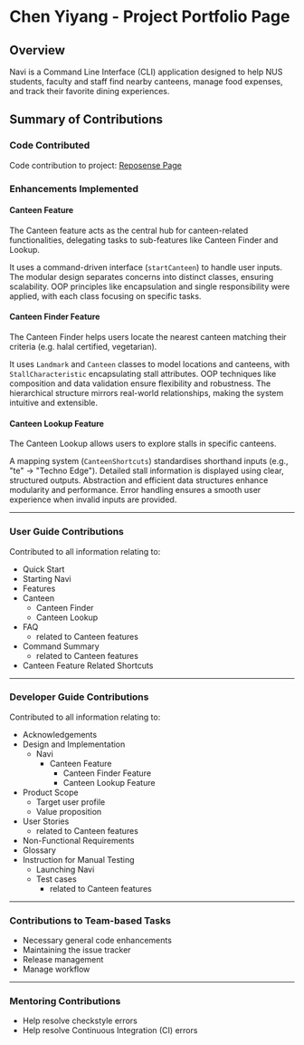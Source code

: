 # Chen Yiyang - Project Portfolio Page

## Overview
Navi is a Command Line Interface (CLI) application designed to help NUS students, faculty and staff 
find nearby canteens, manage food expenses, and track their favorite dining experiences.

## Summary of Contributions

### Code Contributed
Code contribution to project: [Reposense Page](https://nus-cs2113-ay2425s2.github.io/tp-dashboard/?search=yiyang74&breakdown=true&sort=groupTitle%20dsc&sortWithin=title&since=2025-02-21&timeframe=commit&mergegroup=&groupSelect=groupByRepos&checkedFileTypes=docs~functional-code~test-code~other&tabOpen=true&tabType=authorship&tabAuthor=yiyang74&tabRepo=AY2425S2-CS2113-W12-2%2Ftp%5Bmaster%5D&authorshipIsMergeGroup=false&authorshipFileTypes=docs~functional-code~test-code~other&authorshipIsBinaryFileTypeChecked=false&authorshipIsIgnoredFilesChecked=false)

### Enhancements Implemented
#### Canteen Feature
The Canteen feature acts as the central hub for canteen-related functionalities, 
delegating tasks to sub-features like Canteen Finder and Lookup. 

It uses a command-driven interface (`startCanteen`) to handle user inputs.
The modular design separates concerns into distinct classes, ensuring scalability. 
OOP principles like encapsulation and single responsibility were applied, 
with each class focusing on specific tasks.

#### Canteen Finder Feature
The Canteen Finder helps users locate the nearest canteen matching their criteria (e.g. halal certified, vegetarian). 

It uses `Landmark` and `Canteen` classes to model locations and canteens, with `StallCharacteristic` encapsulating stall attributes. 
OOP techniques like composition and data validation ensure flexibility and robustness. The hierarchical structure mirrors real-world relationships, 
making the system intuitive and extensible.

#### Canteen Lookup Feature
The Canteen Lookup allows users to explore stalls in specific canteens. 

A mapping system (`CanteenShortcuts`) standardises shorthand inputs (e.g., "te" → "Techno Edge"). 
Detailed stall information is displayed using clear, structured outputs. Abstraction and efficient data structures enhance modularity and performance. 
Error handling ensures a smooth user experience when invalid inputs are provided.

___
### User Guide Contributions
Contributed to all information relating to:
- Quick Start
- Starting Navi
- Features
- Canteen
  - Canteen Finder
  - Canteen Lookup
- FAQ
  - related to Canteen features
- Command Summary
  - related to Canteen features
- Canteen Feature Related Shortcuts

___
### Developer Guide Contributions
Contributed to all information relating to:
- Acknowledgements
- Design and Implementation
  - Navi
    - Canteen Feature
      - Canteen Finder Feature
      - Canteen Lookup Feature
- Product Scope
  - Target user profile
  - Value proposition
- User Stories 
  - related to Canteen features
- Non-Functional Requirements
- Glossary
- Instruction for Manual Testing
  - Launching Navi
  - Test cases
    - related to Canteen features

___
### Contributions to Team-based Tasks
- Necessary general code enhancements
- Maintaining the issue tracker
- Release management
- Manage workflow

___
### Mentoring Contributions
- Help resolve checkstyle errors
- Help resolve Continuous Integration (CI) errors
